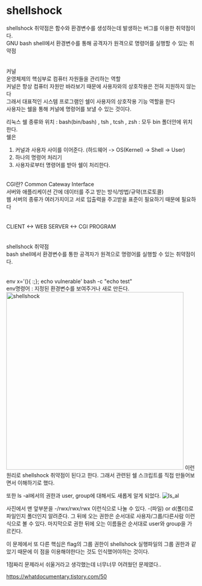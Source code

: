 # shellshock

shellshock 취약점은 함수와 환경변수를 생성하는데 발생하는 버그를 이용한 취약점이다.<br>
GNU bash shell에서 환경변수를 통해 공격자가 원격으로 명령어를 실행할 수 있는 취약점<br>
<br>
<br>
커널<br>
운영체제의 핵심부로 컴퓨터 자원들을 관리하는 역할<br>
커널은 항상 컴퓨터 자원만 바라보기 때문에 사용자와의 상호작용은 전혀 지원하지 않는다<br>
그래서 대표적인 시스템 프로그램인 쉘이 사용자의 상호작용 기능 역할을 한다<br>
사용자는 쉘을 통해 커널에 명령어를 보낼 수 있는 것이다.<br>

리눅스 쉘 종류와 위치 : bash(bin/bash) , tsh , tcsh , zsh : 모두 bin 폴더안에 위치한다.<br>
쉘은<br>
1) 커널과 사용자 사이를 이어준다. (하드웨어 -> OS(Kernel) -> Shell -> User)<br>
2) 하나의 명령어 처리기 <br>
3) 사용자로부터 명령어를 받아 쉘이 처리한다. <br>
<br>
CGI란? Common Cateway Interface<br>
서버와 애플리케이션 간에 데이터를 주고 받는 방식/방법/규약(프로토콜)<br>
웹 서버의 종류가 여러가지이고 서로 입출력을 주고받을 표준이 필요하기 때문에 필요하다<br>
<br>
<br>
CLIENT <-> WEB SERVER <-> CGI PROGRAM<br>
<br>
<br>
shellshock 취약점 <br>
bash shell에서 환경변수를 통한 공격자가 원격으로 명령어를 실행할 수 있는 취약점이다.<br>
<br>
<br>
env x='(){ :;}; echo vulnerable' bash -c "echo test"<br>
env명령어 : 지정된 환경변수를 보여주거나 새로 만든다.


<img width="470" alt="shellshock" src="https://user-images.githubusercontent.com/107084512/208839683-66998a5d-a261-43f9-a004-297243cff03c.png">
이런 원리로 shellshock 취약점이 된다고 한다. 
그래서 관련된 쉘 스크립트를 직접 만들어보면서 이해하기로 했다.


또한 ls -al에서의 권한과 user, group에 대해서도 새롭게 알게 되었다.
![ls_al](https://user-images.githubusercontent.com/107084512/208868052-c5dfa98e-93a7-4640-841d-54b7931d621a.png)

사진에서 맨 앞부분을 -/rwx/rwx/rwx 이런식으로 나눌 수 있다. -(파일) or d(폴더)로 파일인지 폴더인지 알려준다.
그 뒤에 오는 권한은 순서대로 사용자/그룹/다른사람 이런식으로 볼 수 있다.
마지막으로 권한 뒤에 오는 이름들은 순서대로 user와 group을 가르킨다.

이 문제에서 또 다른 핵심은 flag의 그룹 권한이 shellshock 실행파일의 그룹 권한과 같았기 때문에 이 점을 이용해야한다는 것도 인식했어야하는 것이다.

1점짜리 문제라서 쉬울거라고 생각했는데 너무너무 어려웠던 문제였다..

https://whatdocumentary.tistory.com/50
